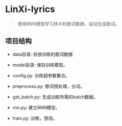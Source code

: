 # LinXi-lyrics

> 使用RNN模型学习林夕的歌词数据，自动生成歌词。

## 项目结构
- data目录: 存放训练的歌词数据
- model目录: 保存训练模型。

- config.py: 训练超参数集合。
- preprocess.py: 歌词预处理，分词。
- get_batch.py: 生成训练所需的batch数据。
- rnn.py: 建立RNN模型。
- train.py: 训练，预测。
